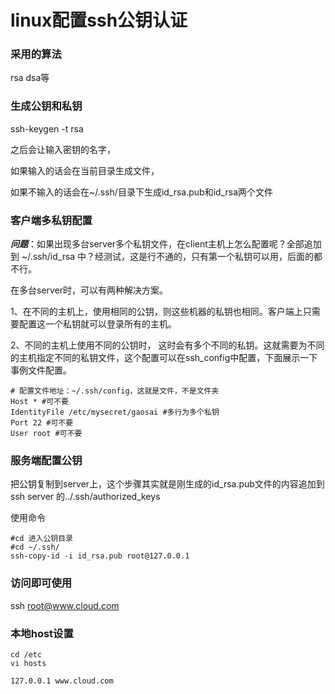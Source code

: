 # linux配置ssh公钥认证

### 采用的算法

rsa  dsa等

### 生成公钥和私钥

ssh-keygen -t rsa

之后会让输入密钥的名字，

如果输入的话会在当前目录生成文件，

如果不输入的话会在~/.ssh/目录下生成id_rsa.pub和id_rsa两个文件

### 客户端多私钥配置

***问题***：如果出现多台server多个私钥文件，在client主机上怎么配置呢？全部追加到 ~/.ssh/id_rsa 中？经测试，这是行不通的，只有第一个私钥可以用，后面的都不行。

在多台server时，可以有两种解决方案。

1、在不同的主机上，使用相同的公钥，则这些机器的私钥也相同。客户端上只需要配置这一个私钥就可以登录所有的主机。

2、不同的主机上使用不同的公钥时， 这时会有多个不同的私钥。这就需要为不同的主机指定不同的私钥文件，这个配置可以在ssh_config中配置，下面展示一下事例文件配置。

```
# 配置文件地址：~/.ssh/config，这就是文件，不是文件夹
Host * #可不要
IdentityFile /etc/mysecret/gaosai #多行为多个私钥
Port 22 #可不要
User root #可不要
```

### 服务端配置公钥

把公钥复制到server上，这个步骤其实就是刚生成的id_rsa.pub文件的内容追加到ssh server 的../.ssh/authorized_keys

使用命令

```
#cd 进入公钥目录
#cd ~/.ssh/
ssh-copy-id -i id_rsa.pub root@127.0.0.1
```

### 访问即可使用

ssh root@www.cloud.com

### 本地host设置

```
cd /etc
vi hosts

127.0.0.1 www.cloud.com

```





